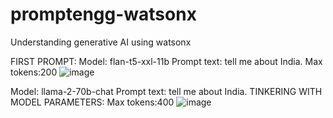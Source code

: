 # promptengg-watsonx
Understanding generative AI using watsonx 

FIRST PROMPT:
Model: flan-t5-xxl-11b
Prompt text: tell me about India.
Max tokens:200
![image](https://github.com/user-attachments/assets/fa23c3b6-179d-449d-87eb-92ec66e6c5d0)

Model: llama-2-70b-chat
Prompt text: tell me about India.
TINKERING WITH MODEL PARAMETERS:
Max tokens:400
![image](https://github.com/user-attachments/assets/f9e1bd95-9dd4-42f2-8298-b47731e81585)




